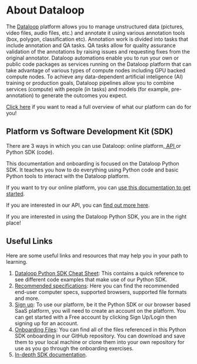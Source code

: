 # About Dataloop

The [Dataloop](https://dataloop.ai) platform allows you to manage unstructured data (pictures, video files, audio files, etc.) and annotate it using various annotation tools (box, polygon, classification etc). Annotation work is divided into tasks that include annotation and QA tasks.  QA tasks allow for quality assurance validation of the annotations by raising issues and requesting fixes from the original annotator. Dataloop automations enable you to run your own or public code packages as services running on the Dataloop platform that can take advantage of various types of compute nodes including GPU backed compute nodes. To achieve any data-dependent artificial inteligence (AI) training or production goals, Dataloop pipelines allow you to combine services (compute) with people (in tasks) and models (for example, pre-annotation) to generate the outcomes you expect.

[Click here](https://dataloop.ai/docs/dataloop-overview) if you want to read a full overview of what our platform can do for you!

## Platform vs Software Development Kit (SDK)

There are 3 ways in which you can use Dataloop: online platform,[ API ](https://gate.dataloop.ai/api/v1/docs) or Python SDK (code).

This documentation and onboarding is focused on the Dataloop Python SDK. It teaches you how to do everything using Python code and basic Python tools to interact with the Dataloop platform.

If you want to try our online platform, you can [use this documentation to get started](https://dataloop.ai/docs/welcome).

If you are interested in our API, you can [find out more here](https://dataloop.ai/docs/api).

If you are interested in using the Dataloop Python SDK, you are in the right place!

## Useful Links

Here are some useful links and resources that may help you in your path to learning.

1. [Dataloop Python SDK Cheat Sheet](https://dataloop.ai/docs/sdk-cheatsheet): This contains a quick reference to see different code examples that make use of our Python SDK.
2. [Recommended specifications](https://dataloop.ai/docs/platform-recommended): Here you can find the recommended end-user computer specs, supported browsers, supported file formats and more.
3. [Sign up](https://console.dataloop.ai/welcome?redirect=%2Fprojects%3Fiss%3Dhttps%253A%252F%252Fdataloop-production.auth0.com%252F): To use our platform, be it the Python SDK or our browser based SaaS platform, you will need to create an account on the platform.  You can get started with a Free account by clicking Sign Up/Login then signing up for an account.
4. [Onboarding Files](Onboarding/): You can find all of the files referenced in this Python SDK onboarding in our GitHub repository.  You can download and save them to your local machine or clone them into your own repository for use as you go through the onboarding exercises.
5. [In-depth SDK documentation](https://sdk-docs.dataloop.ai/en/latest/tutorials.html#model-management).
